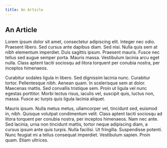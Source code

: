 ```yaml
---
title: An Article
---
```


## An Article ##

Lorem ipsum dolor sit amet, consectetur adipiscing elit. Integer nec odio. Praesent libero.
Sed cursus ante dapibus diam. Sed nisi. Nulla quis sem at nibh elementum imperdiet. Duis
sagittis ipsum. Praesent mauris. Fusce nec tellus sed augue semper porta. Mauris massa.
Vestibulum lacinia arcu eget nulla. Class aptent taciti sociosqu ad litora torquent per
conubia nostra, per inceptos himenaeos. 

Curabitur sodales ligula in libero. Sed dignissim lacinia nunc. Curabitur tortor.
Pellentesque nibh. Aenean quam. In scelerisque sem at dolor. Maecenas mattis. Sed convallis
tristique sem. Proin ut ligula vel nunc egestas porttitor. Morbi lectus risus, iaculis vel,
suscipit quis, luctus non, massa. Fusce ac turpis quis ligula lacinia aliquet. 

Mauris ipsum. Nulla metus metus, ullamcorper vel, tincidunt sed, euismod in, nibh. Quisque
volutpat condimentum velit. Class aptent taciti sociosqu ad litora torquent per conubia nostra,
per inceptos himenaeos. Nam nec ante. Sed lacinia, urna non tincidunt mattis, tortor neque
adipiscing diam, a cursus ipsum ante quis turpis. Nulla facilisi. Ut fringilla. Suspendisse
potenti. Nunc feugiat mi a tellus consequat imperdiet. Vestibulum sapien. Proin quam.
Etiam ultrices.
